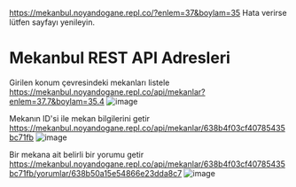 https://mekanbul.noyandogane.repl.co/?enlem=37&boylam=35 Hata verirse lütfen sayfayı yenileyin.

# Mekanbul REST API Adresleri
Girilen konum çevresindeki mekanları listele                                                                                                      
https://mekanbul.noyandogane.repl.co/api/mekanlar?enlem=37.7&boylam=35.4
![image](https://user-images.githubusercontent.com/66711531/203412158-8c259b9d-e33c-4e40-939a-123a85521e3c.png)



Mekanın ID'si ile mekan bilgilerini getir
https://mekanbul.noyandogane.repl.co/api/mekanlar/638b4f03cf40785435bc71fb
![image](https://user-images.githubusercontent.com/66711531/203412237-1d276df3-b4d1-415a-800d-0441a28822c2.png)


Bir mekana ait belirli bir yorumu getir
https://mekanbul.noyandogane.repl.co/api/mekanlar/638b4f03cf40785435bc71fb/yorumlar/638b50a15e54866e23dda8c7
![image](https://user-images.githubusercontent.com/66711531/203412309-b08bcfed-6357-4b9e-ad20-811917fcf923.png)




